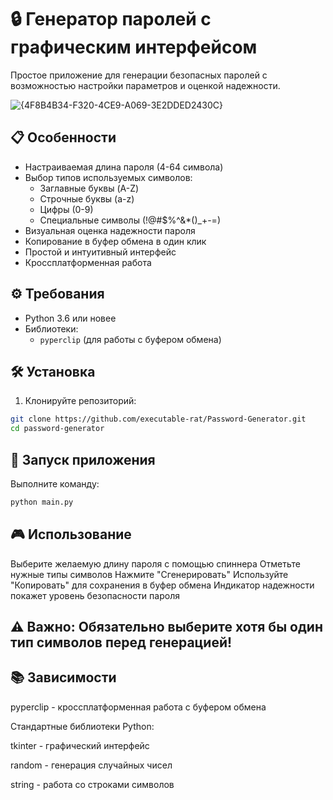 # 🔒 Генератор паролей с графическим интерфейсом

Простое приложение для генерации безопасных паролей с возможностью настройки параметров и оценкой надежности.

![{4F8B4B34-F320-4CE9-A069-3E2DDED2430C}](https://github.com/user-attachments/assets/6c63e06c-a65c-4fa6-8675-7f136daee18b)



## 📋 Особенности

- Настраиваемая длина пароля (4-64 символа)
- Выбор типов используемых символов:
  - Заглавные буквы (A-Z)
  - Строчные буквы (a-z)
  - Цифры (0-9)
  - Специальные символы (!@#$%^&*()_+-=)
- Визуальная оценка надежности пароля
- Копирование в буфер обмена в один клик
- Простой и интуитивный интерфейс
- Кроссплатформенная работа

## ⚙️ Требования

- Python 3.6 или новее
- Библиотеки:
  - `pyperclip` (для работы с буфером обмена)

## 🛠 Установка

1. Клонируйте репозиторий:
```bash
git clone https://github.com/executable-rat/Password-Generator.git
cd password-generator
```
## 🚀 Запуск приложения
Выполните команду:
```bash
python main.py
```

## 🎮 Использование
Выберите желаемую длину пароля с помощью спиннера
Отметьте нужные типы символов
Нажмите "Сгенерировать"
Используйте "Копировать" для сохранения в буфер обмена
Индикатор надежности покажет уровень безопасности пароля
## ⚠️ Важно: Обязательно выберите хотя бы один тип символов перед генерацией!

## 📚 Зависимости
pyperclip - кроссплатформенная работа с буфером обмена

Стандартные библиотеки Python:

tkinter - графический интерфейс

random - генерация случайных чисел

string - работа со строками символов
